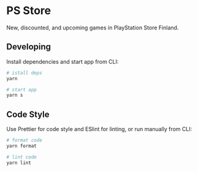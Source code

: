 # PS Store

New, discounted, and upcoming games in PlayStation Store Finland.

## Developing

Install dependencies and start app from CLI:

```bash
# istall deps
yarn

# start app
yarn s
```

## Code Style

Use Prettier for code style and ESlint for linting, or run manually from CLI:

```bash
# format code
yarn format

# lint code
yarn lint
```
